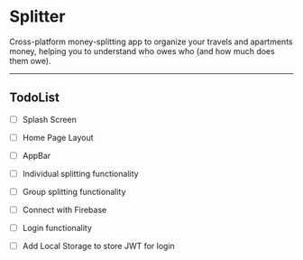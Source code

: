 # Splitter

Cross-platform money-splitting app to organize your travels and apartments money, helping you to understand who owes who (and how much does them owe).

---

## TodoList
- [ ] Splash Screen
- [ ] Home Page Layout
- [ ] AppBar
- [ ] Individual splitting functionality
- [ ] Group splitting functionality
- [ ] Connect with Firebase
- [ ] Login functionality
- [ ] Add Local Storage to store JWT for login

